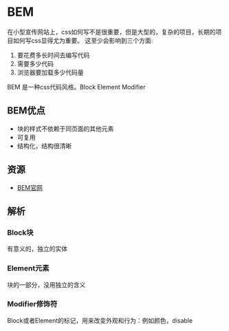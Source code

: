 # BEM

在小型宣传网站上，css如何写不是很重要，但是大型的，复杂的项目，长期的项目如何写css显得尤为重要。
这至少会影响到三个方面:

1. 要花费多长时间去编写代码
2. 需要多少代码
3. 浏览器要加载多少代码量

BEM 是一种css代码风格。Block Element Modifier

## BEM优点

* 块的样式不依赖于同页面的其他元素
* 可复用
* 结构化，结构很清晰

## 资源

* [BEM官网](http://getbem.com/)

## 解析

### Block块

有意义的，独立的实体

### Element元素

块的一部分，没用独立的含义

### Modifier修饰符

Block或者Element的标记，用来改变外观和行为：例如颜色，disable